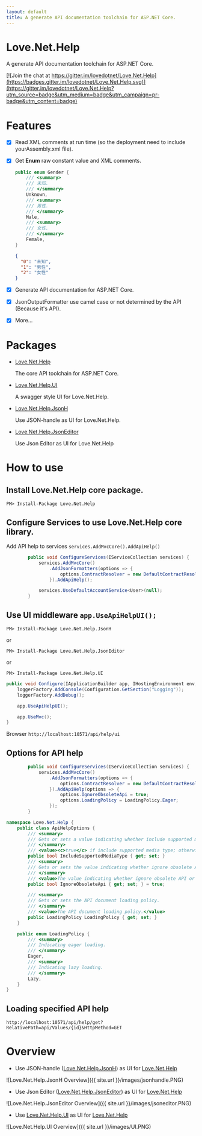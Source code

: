 ```yaml
---
layout: default
title: A generate API documentation toolchain for ASP.NET Core.
---
```


# Love.Net.Help

A generate API documentation toolchain for ASP.NET Core. 

[![Join the chat at https://gitter.im/lovedotnet/Love.Net.Help](https://badges.gitter.im/lovedotnet/Love.Net.Help.svg)](https://gitter.im/lovedotnet/Love.Net.Help?utm_source=badge&utm_medium=badge&utm_campaign=pr-badge&utm_content=badge) 

# Features
- [x] Read XML comments at run time (so the deployment need to include yourAssembly.xml file).
- [x] Get **Enum** raw constant value and XML comments.

    ```C#
    public enum Gender {
        /// <summary>
        /// 未知.
        /// </summary>
        Unknown,
        /// <summary>
        /// 男性.
        /// </summary>
        Male,
        /// <summary>
        /// 女性.
        /// </summary>
        Female,
    }
    ```
    
    ```JSON
    {
      "0": "未知", 
      "1": "男性", 
      "2": "女性"
    }
    ```
- [x] Generate API documentation for ASP.NET Core.
- [x] JsonOutputFormatter use camel case or not determined by the API (Because it's API).
- [x] More...

# Packages
- [Love.Net.Help](https://www.nuget.org/packages/Love.Net.Help/1.0.0)

    The core API toolchain for ASP.NET Core.

- [Love.Net.Help.UI](https://www.nuget.org/packages/Love.Net.Help.UI/1.0.0)

    A swagger style UI for Love.Net.Help.

- [Love.Net.Help.JsonH](https://www.nuget.org/packages/Love.Net.Help.JsonH/1.0.0)

    Use JSON-handle as UI for Love.Net.Help.

- [Love.Net.Help.JsonEditor](https://www.nuget.org/packages/Love.Net.Help.JsonEditor/1.0.0)

    Use Json Editor as UI for Love.Net.Help

# How to use

## Install **Love.Net.Help** core package.

`PM> Install-Package Love.Net.Help`

## Configure Services to use **Love.Net.Help** core library.

Add API help to services `services.AddMvcCore().AddApiHelp()`

```C#
        public void ConfigureServices(IServiceCollection services) {
            services.AddMvcCore()
                .AddJsonFormatters(options => {
                    options.ContractResolver = new DefaultContractResolver();
                }).AddApiHelp();

            services.UseDefaultAccountService<User>(null);
        }

```

## Use UI middleware  `app.UseApiHelpUI();`

`PM> Install-Package Love.Net.Help.JsonH`

or

`PM> Install-Package Love.Net.Help.JsonEditor`

or

`PM> Install-Package Love.Net.Help.UI`

```C#
public void Configure(IApplicationBuilder app, IHostingEnvironment env, ILoggerFactory loggerFactory) {
    loggerFactory.AddConsole(Configuration.GetSection("Logging"));
    loggerFactory.AddDebug();

    app.UseApiHelpUI();

    app.UseMvc();
}
```

Browser `http://localhost:10571/api/help/ui`

## Options for API help

```C#
        public void ConfigureServices(IServiceCollection services) {
            services.AddMvcCore()
                .AddJsonFormatters(options => {
                    options.ContractResolver = new DefaultContractResolver();
                }).AddApiHelp(options => {
                    options.IgnoreObsoleteApi = true;
                    options.LoadingPolicy = LoadingPolicy.Eager;
                });
        }
```

```C#
namespace Love.Net.Help {
    public class ApiHelpOptions {
        /// <summary>
        /// Gets or sets a value indicating whether include supported media type.
        /// </summary>
        /// <value><c>true</c> if include supported media type; otherwise, <c>false</c>.</value>
        public bool IncludeSupportedMediaType { get; set; }
        /// <summary>
        /// Gets or sets the value indicating whether ignore obsolete API or not.
        /// </summary>
        /// <value>The value indicating whether ignore obsolete API or not.</value>
        public bool IgnoreObsoleteApi { get; set; } = true;

        /// <summary>
        /// Gets or sets the API document loading policy.
        /// </summary>
        /// <value>The API document loading policy.</value>
        public LoadingPolicy LoadingPolicy { get; set; }
    }

    public enum LoadingPolicy {
        /// <summary>
        /// Indicating eager loading.
        /// </summary>
        Eager,
        /// <summary>
        /// Indicating lazy loading.
        /// </summary>
        Lazy,
    }
}
```

## Loading specified API help

```
http://localhost:10571/api/help/get?RelativePath=api/Values/{id}&HttpMethod=GET
```

# Overview

- Use JSON-handle ([Love.Net.Help.JsonH](https://www.nuget.org/packages/Love.Net.Help.JsonH/1.0.0)) as UI for [Love.Net.Help](https://www.nuget.org/packages/Love.Net.Help/1.0.0)

![Love.Net.Help.JsonH Overview]({{ site.url }}/images/jsonhandle.PNG)

- Use Json Editor ([Love.Net.Help.JsonEditor](https://www.nuget.org/packages/Love.Net.Help.JsonEditor/1.0.0)) as UI for [Love.Net.Help](https://www.nuget.org/packages/Love.Net.Help/1.0.0)

![Love.Net.Help.JsonEditor Overview]({{ site.url }}/images/jsoneditor.PNG)

- Use [Love.Net.Help.UI](https://www.nuget.org/packages/Love.Net.Help.UI/1.0.0) as UI for [Love.Net.Help](https://www.nuget.org/packages/Love.Net.Help/1.0.0)

![Love.Net.Help.UI Overview]({{ site.url }}/images/UI.PNG)